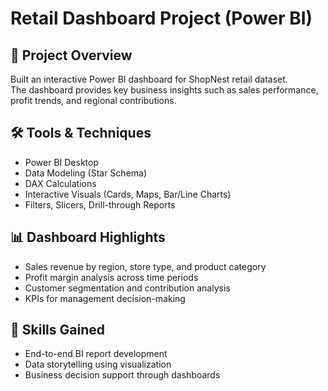 # Retail Dashboard Project (Power BI)

## 📌 Project Overview
Built an interactive Power BI dashboard for ShopNest retail dataset.  
The dashboard provides key business insights such as sales performance, profit trends, and regional contributions.

## 🛠️ Tools & Techniques
- Power BI Desktop
- Data Modeling (Star Schema)
- DAX Calculations
- Interactive Visuals (Cards, Maps, Bar/Line Charts)
- Filters, Slicers, Drill-through Reports

## 📊 Dashboard Highlights
- Sales revenue by region, store type, and product category
- Profit margin analysis across time periods
- Customer segmentation and contribution analysis
- KPIs for management decision-making

## 🚀 Skills Gained
- End-to-end BI report development
- Data storytelling using visualization
- Business decision support through dashboards

